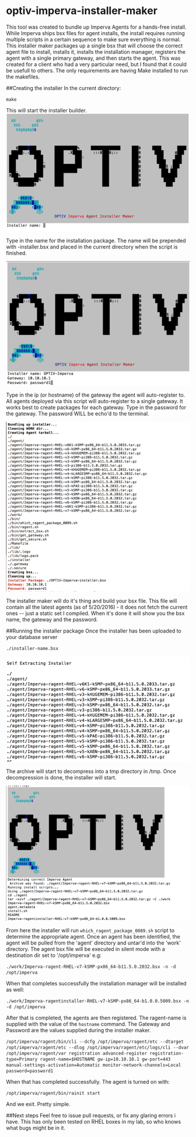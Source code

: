 # optiv-imperva-installer-maker
This tool was created to bundle up Imperva Agents for a hands-free install. While Imperva ships bsx files for agent installs, the install requires running multiple scripts in a certain sequence to make sure everything is normal. This installer maker packages up a single bsx that will choose the correct agent file to install, installs it, installs the installation manager, registers the agent with a single primary gateway, and then starts the agent. This was created for a client who had a very particular need, but I found that it could be usefull to others. The only requirements are having Make installed to run the makefiles.

##Creating the installer
In the current directory:
```
make
```
This will start the installer builder.
![Make Screen](images/image1.png?raw=true "Make Screen")

Type in the name for the installation package. The name will be prepended with -installer.bsx and placed in the current directory when the script is finished.

![Input Screen](images/image2.png?raw=true "Input Screen")

Type in the ip (or hostname) of the gateway the agent will auto-register to. All agents deployed via this script will auto-register to a single gateway. It works best to create packages for each gateway.
Type in the password for the gateway. The password WILL be echo'd to the terminal.

![Action Screen](images/image3.png?raw=true "Action Screen")

The installer maker will do it's thing and build your bsx file. This file will contain all the latest agents (as of 5/20/2016) - it does not fetch the current ones -- just a static set I compiled. When it's done it will show you the bsx name, the gateway and the password.

##Running the installer package
Once the installer has been uploaded to your database server
```
./installer-name.bsx
```
![Decompress Screen](images/image4.png?raw=true "Decompress Screen")

The archive will start to decompress into a tmp directory in /tmp. Once decompression is done, the installer will start.

![Installer Screen](images/image5.png?raw=true "Installer Screen")

From here the installer will run ```which_ragent_package_0089.sh``` script to determine the appropriate agent. Once an agent has been identified, the agent will be pulled from the 'agent' directory and untar'd into the 'work' directory. The agent bsx file will be executed in silent mode with a destination dir set to '/opt/imperva' e.g:
```
./work/Imperva-ragent-RHEL-v7-kSMP-px86_64-b11.5.0.2032.bsx -n -d /opt/imperva
```

When that completes successfully the installation manager will be installed as well:
```
./work/Imperva-ragentinstaller-RHEL-v7-kSMP-px86_64-b1.0.0.5009.bsx -n -d /opt/imperva
```

After that is completed, the agents are then registered. The ragent-name is supplied with the value of the ```hostname``` command. The Gateway and Password are the values supplied during the installer maker.
```
/opt/imperva/ragent/bin/cli --dcfg /opt/imperva/ragent/etc --dtarget /opt/imperva/ragent/etc --dlog /opt/imperva/ragent/etc/logs/cli --dvar /opt/imperva/ragent/var registration advanced-register registration-type=Primary ragent-name=$HOSTNAME gw-ip=10.10.10.1 gw-port=443 manual-settings-activation=Automatic monitor-network-channels=Local password=password1
```

When that has completed successfully. The agent is turned on with:
```
/opt/imperva/ragent/bin/rainit start
```

And we exit. Pretty simple.

##Next steps
Feel free to issue pull requests, or fix any glaring errors i have. This has only been tested on RHEL boxes in my lab, so who knows what bugs might be in it.
